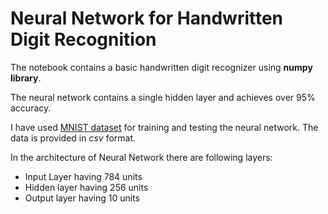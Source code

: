 # Neural Network for Handwritten Digit Recognition 
The notebook contains a basic handwritten digit recognizer using **numpy library**.

The neural network contains a single hidden layer and achieves over 95% accuracy.

I have used [MNIST dataset](http://yann.lecun.com/exdb/mnist/) for training and testing the neural network. The data is provided in *csv* format.

In the architecture of Neural Network there are following layers:
- Input Layer having 784 units
- Hidden layer having 256 units
- Output layer having 10 units
